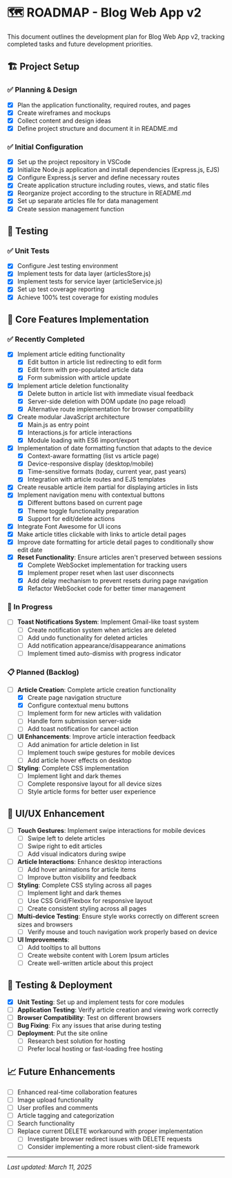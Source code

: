 # 🗺️ ROADMAP - Blog Web App v2

This document outlines the development plan for Blog Web App v2, tracking completed tasks and future development priorities.

## 🏗️ Project Setup

### ✅ Planning & Design
- [x] Plan the application functionality, required routes, and pages
- [x] Create wireframes and mockups
- [x] Collect content and design ideas
- [x] Define project structure and document it in README.md

### ✅ Initial Configuration
- [x] Set up the project repository in VSCode
- [x] Initialize Node.js application and install dependencies (Express.js, EJS)
- [x] Configure Express.js server and define necessary routes
- [x] Create application structure including routes, views, and static files
- [x] Reorganize project according to the structure in README.md
- [x] Set up separate articles file for data management
- [x] Create session management function

## 🧪 Testing

### ✅ Unit Tests
- [x] Configure Jest testing environment
- [x] Implement tests for data layer (articlesStore.js)
- [x] Implement tests for service layer (articleService.js)
- [x] Set up test coverage reporting
- [x] Achieve 100% test coverage for existing modules

## 🚧 Core Features Implementation

### ✅ Recently Completed
- [x] Implement article editing functionality
  - [x] Edit button in article list redirecting to edit form
  - [x] Edit form with pre-populated article data
  - [x] Form submission with article update
- [x] Implement article deletion functionality
  - [x] Delete button in article list with immediate visual feedback
  - [x] Server-side deletion with DOM update (no page reload)
  - [x] Alternative route implementation for browser compatibility
- [x] Create modular JavaScript architecture
  - [x] Main.js as entry point
  - [x] Interactions.js for article interactions
  - [x] Module loading with ES6 import/export
- [x] Implementation of date formatting function that adapts to the device
  - [x] Context-aware formatting (list vs article page)
  - [x] Device-responsive display (desktop/mobile)
  - [x] Time-sensitive formats (today, current year, past years)
  - [x] Integration with article routes and EJS templates
- [x] Create reusable article item partial for displaying articles in lists
- [x] Implement navigation menu with contextual buttons
  - [x] Different buttons based on current page
  - [x] Theme toggle functionality preparation
  - [x] Support for edit/delete actions
- [x] Integrate Font Awesome for UI icons
- [x] Make article titles clickable with links to article detail pages
- [x] Improve date formatting for article detail pages to conditionally show edit date
- [x] **Reset Functionality**: Ensure articles aren't preserved between sessions
  - [x] Complete WebSocket implementation for tracking users
  - [x] Implement proper reset when last user disconnects
  - [x] Add delay mechanism to prevent resets during page navigation
  - [x] Refactor WebSocket code for better timer management

### 🔄 In Progress
- [ ] **Toast Notifications System**: Implement Gmail-like toast system
  - [ ] Create notification system when articles are deleted
  - [ ] Add undo functionality for deleted articles
  - [ ] Add notification appearance/disappearance animations
  - [ ] Implement timed auto-dismiss with progress indicator

### 📋 Planned (Backlog)
- [ ] **Article Creation**: Complete article creation functionality
  - [x] Create page navigation structure
  - [x] Configure contextual menu buttons
  - [ ] Implement form for new articles with validation
  - [ ] Handle form submission server-side
  - [ ] Add toast notification for cancel action
  
- [ ] **UI Enhancements**: Improve article interaction feedback
  - [ ] Add animation for article deletion in list
  - [ ] Implement touch swipe gestures for mobile devices
  - [ ] Add article hover effects on desktop
  
- [ ] **Styling**: Complete CSS implementation
  - [ ] Implement light and dark themes
  - [ ] Complete responsive layout for all device sizes
  - [ ] Style article forms for better user experience

## 🎨 UI/UX Enhancement

- [ ] **Touch Gestures**: Implement swipe interactions for mobile devices
  - [ ] Swipe left to delete articles
  - [ ] Swipe right to edit articles
  - [ ] Add visual indicators during swipe
  
- [ ] **Article Interactions**: Enhance desktop interactions
  - [ ] Add hover animations for article items
  - [ ] Improve button visibility and feedback
  
- [ ] **Styling**: Complete CSS styling across all pages
  - [ ] Implement light and dark themes
  - [ ] Use CSS Grid/Flexbox for responsive layout
  - [ ] Create consistent styling across all pages
  
- [ ] **Multi-device Testing**: Ensure style works correctly on different screen sizes and browsers
  - [ ] Verify mouse and touch navigation work properly based on device
  
- [ ] **UI Improvements**:
  - [ ] Add tooltips to all buttons
  - [ ] Create website content with Lorem Ipsum articles
  - [ ] Create well-written article about this project

## 🧪 Testing & Deployment

- [x] **Unit Testing**: Set up and implement tests for core modules
- [ ] **Application Testing**: Verify article creation and viewing work correctly  
- [ ] **Browser Compatibility**: Test on different browsers
- [ ] **Bug Fixing**: Fix any issues that arise during testing
- [ ] **Deployment**: Put the site online
  - [ ] Research best solution for hosting
  - [ ] Prefer local hosting or fast-loading free hosting

## 📈 Future Enhancements

- [ ] Enhanced real-time collaboration features
- [ ] Image upload functionality
- [ ] User profiles and comments
- [ ] Article tagging and categorization
- [ ] Search functionality
- [ ] Replace current DELETE workaround with proper implementation
  - [ ] Investigate browser redirect issues with DELETE requests
  - [ ] Consider implementing a more robust client-side framework

---

*Last updated: March 11, 2025*